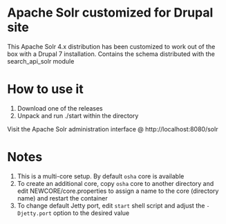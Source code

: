 # Apache Solr customized for Drupal site

This Apache Solr 4.x distribution has been customized to work out of the box with a Drupal 7 installation. Contains the schema distributed with the search_api_solr module

# How to use it

1. Download one of the releases
2. Unpack and run ./start within the directory

Visit the Apache Solr administration interface @ http://localhost:8080/solr

# Notes

1. This is a multi-core setup. By default ``osha`` core is available
2. To create an additional core, copy ``osha`` core to another directory and edit NEWCORE/core.properties to assign a name to the core (directory name) and restart the container
3. To change default Jetty port, edit ``start`` shell script and adjust the ``-Djetty.port`` option to the desired value

